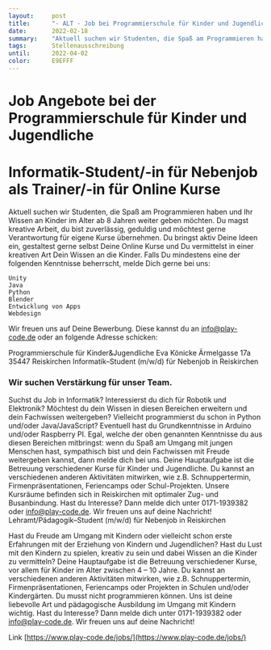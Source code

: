 ```yaml
---
layout:     post
title:      "- ALT - Job bei Programmierschule für Kinder und Jugendliche"
date:       2022-02-18
summary:    "Aktuell suchen wir Studenten, die Spaß am Programmieren haben und Ihr Wissen an Kinder im Alter ab 8 Jahren weiter geben möchten. Du magst kreative Arbeit, du bist zuverlässig, geduldig und möchtest gerne Verantwortung für eigene Kurse übernehmen. Du bringst aktiv Deine Ideen ein, gestaltest gerne selbst Deine Online Kurse und Du vermittelst in einer kreativen Art Dein Wissen an die Kinder."
tags:       Stellenausschreibung
until:		2022-04-02
color:      E9EFFF
---
```



# Job Angebote bei der Programmierschule für Kinder und Jugendliche
# Informatik-Student/-in für Nebenjob als Trainer/-in für Online Kurse

Aktuell suchen wir Studenten, die Spaß am Programmieren haben und Ihr Wissen an Kinder im Alter ab 8 Jahren weiter geben möchten. Du magst kreative Arbeit, du bist zuverlässig, geduldig und möchtest gerne Verantwortung für eigene Kurse übernehmen. Du bringst aktiv Deine Ideen ein, gestaltest gerne selbst Deine Online Kurse und Du vermittelst in einer kreativen Art Dein Wissen an die Kinder. Falls Du mindestens eine der folgenden Kenntnisse beherrscht, melde Dich gerne bei uns:

    Unity
    Java
    Python
    Blender
    Entwicklung von Apps
    Webdesign

Wir freuen uns auf Deine Bewerbung. Diese kannst du an info@play-code.de oder an folgende Adresse schicken:

Programmierschule für Kinder&Jugendliche
Eva Könicke
Ärmelgasse 17a
35447 Reiskirchen
Informatik–Student (m/w/d) für Nebenjob in Reiskirchen

### Wir suchen Verstärkung für unser Team. 

Suchst du Job in Informatik? Interessierst du dich für Robotik und Elektronik? Möchtest du dein Wissen in diesen Bereichen erweitern und dein Fachwissen weitergeben? Vielleicht programmierst du schon in Python und/oder Java/JavaScript? Eventuell hast du Grundkenntnisse in Arduino und/oder Raspberry PI.
Egal, welche der oben genannten Kenntnisse du aus diesen Bereichen mitbringst: wenn du Spaß am Umgang mit jungen Menschen hast, sympathisch bist und dein Fachwissen mit Freude weitergeben kannst, dann melde dich bei uns.
Deine Hauptaufgabe ist die Betreuung verschiedener Kurse für Kinder und Jugendliche. Du kannst an verschiedenen anderen Aktivitäten mitwirken, wie z.B. Schnuppertermin, Firmenpräsentationen, Feriencamps oder Schul-Projekten.
Unsere Kursräume befinden sich in Reiskirchen mit optimaler Zug- und Busanbindung.
Hast du Interesse? Dann melde dich unter 0171-1939382 oder info@play-code.de.
Wir freuen uns auf deine Nachricht! 
Lehramt/Pädagogik–Student (m/w/d) für Nebenjob in Reiskirchen

Hast du Freude am Umgang mit Kindern oder vielleicht schon erste Erfahrungen mit der Erziehung von Kindern und Jugendlichen? Hast du Lust mit den Kindern zu spielen, kreativ zu sein und dabei Wissen an die Kinder zu vermitteln?
Deine Hauptaufgabe ist die Betreuung verschiedener Kurse, vor allem für Kinder im Alter zwischen 4 – 10 Jahre. Du kannst an verschiedenen anderen Aktivitäten mitwirken, wie z.B. Schnuppertermin, Firmenpräsentationen, Feriencamps oder Projekten in Schulen und/oder Kindergärten. Du musst nicht programmieren können. Uns ist deine liebevolle Art und pädagogische Ausbildung im Umgang mit Kindern wichtig.
Hast du Interesse? Dann melde dich unter 0171-1939382 oder info@play-code.de.
Wir freuen uns auf deine Nachricht! 

Link [https://www.play-code.de/jobs/](https://www.play-code.de/jobs/)
